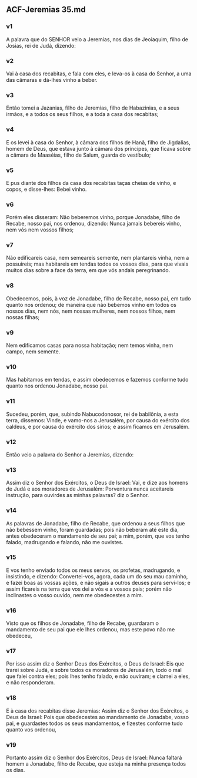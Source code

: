 ## ACF-Jeremias 35.md
### v1
 A palavra que do SENHOR veio a Jeremias, nos dias de Jeoiaquim, filho de Josias, rei de Judá, dizendo:
### v2
 Vai à casa dos recabitas, e fala com eles, e leva-os à casa do Senhor, a uma das câmaras e dá-lhes vinho a beber.
### v3
 Então tomei a Jazanias, filho de Jeremias, filho de Habazinias, e a seus irmãos, e a todos os seus filhos, e a toda a casa dos recabitas;
### v4
 E os levei à casa do Senhor, à câmara dos filhos de Hanã, filho de Jigdalias, homem de Deus, que estava junto à câmara dos príncipes, que ficava sobre a câmara de Maaséias, filho de Salum, guarda do vestíbulo;
### v5
 E pus diante dos filhos da casa dos recabitas taças cheias de vinho, e copos, e disse-lhes: Bebei vinho.
### v6
 Porém eles disseram: Não beberemos vinho, porque Jonadabe, filho de Recabe, nosso pai, nos ordenou, dizendo: Nunca jamais bebereis vinho, nem vós nem vossos filhos;
### v7
 Não edificareis casa, nem semeareis semente, nem plantareis vinha, nem a possuireis; mas habitareis em tendas todos os vossos dias, para que vivais muitos dias sobre a face da terra, em que vós andais peregrinando.
### v8
 Obedecemos, pois, à voz de Jonadabe, filho de Recabe, nosso pai, em tudo quanto nos ordenou; de maneira que não bebemos vinho em todos os nossos dias, nem nós, nem nossas mulheres, nem nossos filhos, nem nossas filhas;
### v9
 Nem edificamos casas para nossa habitação; nem temos vinha, nem campo, nem semente.
### v10
 Mas habitamos em tendas, e assim obedecemos e fazemos conforme tudo quanto nos ordenou Jonadabe, nosso pai.
### v11
 Sucedeu, porém, que, subindo Nabucodonosor, rei de babilônia, a esta terra, dissemos: Vinde, e vamo-nos a Jerusalém, por causa do exército dos caldeus, e por causa do exército dos sírios; e assim ficamos em Jerusalém.
### v12
 Então veio a palavra do Senhor a Jeremias, dizendo:
### v13
 Assim diz o Senhor dos Exércitos, o Deus de Israel: Vai, e dize aos homens de Judá e aos moradores de Jerusalém: Porventura nunca aceitareis instrução, para ouvirdes as minhas palavras? diz o Senhor.
### v14
 As palavras de Jonadabe, filho de Recabe, que ordenou a seus filhos que não bebessem vinho, foram guardadas; pois não beberam até este dia, antes obedeceram o mandamento de seu pai; a mim, porém, que vos tenho falado, madrugando e falando, não me ouvistes.
### v15
 E vos tenho enviado todos os meus servos, os profetas, madrugando, e insistindo, e dizendo: Convertei-vos, agora, cada um do seu mau caminho, e fazei boas as vossas ações, e não sigais a outros deuses para servi-los; e assim ficareis na terra que vos dei a vós e a vossos pais; porém não inclinastes o vosso ouvido, nem me obedecestes a mim.
### v16
 Visto que os filhos de Jonadabe, filho de Recabe, guardaram o mandamento de seu pai que ele lhes ordenou, mas este povo não me obedeceu,
### v17
 Por isso assim diz o Senhor Deus dos Exércitos, o Deus de Israel: Eis que trarei sobre Judá, e sobre todos os moradores de Jerusalém, todo o mal que falei contra eles; pois lhes tenho falado, e não ouviram; e clamei a eles, e não responderam.
### v18
 E à casa dos recabitas disse Jeremias: Assim diz o Senhor dos Exércitos, o Deus de Israel: Pois que obedecestes ao mandamento de Jonadabe, vosso pai, e guardastes todos os seus mandamentos, e fizestes conforme tudo quanto vos ordenou,
### v19
 Portanto assim diz o Senhor dos Exércitos, Deus de Israel: Nunca faltará homem a Jonadabe, filho de Recabe, que esteja na minha presença todos os dias.
